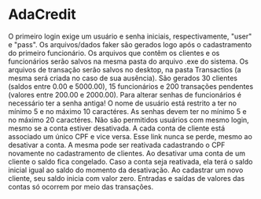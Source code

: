 # AdaCredit
O primeiro login exige um usuário e senha iniciais, respectivamente, "user" e "pass".
Os arquivos/dados faker são gerados logo após o cadastramento do primeiro funcionário.
Os arquivos que contêm os clientes e os funcionários serão salvos na mesma pasta do arquivo .exe do sistema.
Os arquivos de transação serão salvos no desktop, na pasta Transactios (a mesma será criada no caso de sua ausência).
São gerados 30 clientes (saldos entre 0.00 e 5000.00), 15 funcionários e 200 transações pendentes (valores entre 200.00 e 2000.00).
Para alterar senhas de funcionários é necessário ter a senha antiga!
O nome de usuário está restrito a ter no mínimo 5 e no máximo 10 caractéres.
As senhas devem ter no mínimo 5 e no máximo 20 caractéres.
Não são permitidos usuários com mesmo login, mesmo se a conta estiver desativada.
A cada conta de cliente está associado um único CPF e vice versa. Esse link nunca se perde, mesmo ao desativar a conta. A mesma pode ser reativada cadastrando o CPF novamente no cadastramento de clientes.
Ao desativar uma conta de um cliente o saldo fica congelado. Caso a conta seja reativada, ela terá o saldo inicial igual ao saldo do momento da desativação.
Ao cadastrar um novo cliente, seu saldo inicia com valor zero. Entradas e saídas de valores das contas só ocorrem por meio das transações.

